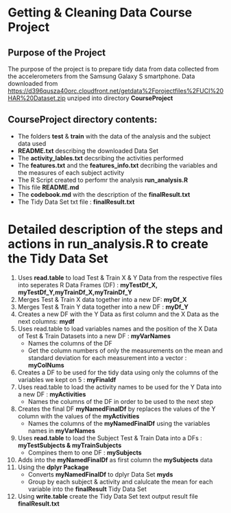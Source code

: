 # Getting & Cleaning Data Course Project

## Purpose of the Project

The purpose of the project is to prepare tidy data from data collected from the accelerometers from the Samsung Galaxy S smartphone. Data downloaded from https://d396qusza40orc.cloudfront.net/getdata%2Fprojectfiles%2FUCI%20HAR%20Dataset.zip unziped into directory **CourseProject**

## **CourseProject** directory contents:

* The folders **test** & **train** with the data of the analysis and the subject data used
* **README.txt** describing the downloaded Data Set
* The **activity_lables.txt** decsribing the activities performed
* The **features.txt** and the **features_info.txt** decribing the variables and the measures of each subject activity
* The R Script created to perfomr the analysis **run_analysis.R**
* This file **README.md**
* The **codebook.md** with the description of the **finalResult.txt**
* The Tidy Data Set txt file : **finalResult.txt**

# Detailed description of the steps and actions in run_analysis.R to create the Tidy Data Set

1. Uses **read.table** to load Test & Train X & Y Data from the respective files into seperates R Data Frames (DF) : **myTestDf_X, myTestDf_Y,myTrainDf_X,myTrainDf_Y**
2. Merges Test & Train  X data together into a new DF: **myDf_X**
3. Merges Test & Train  Y data together into a new DF : **myDf_Y**
4. Creates a new DF with the Y Data as first column and the X Data as the next columns: **mydf**
5. Uses read.table to load variables names and the position of the X Data of Test & Train Datasets into a new DF : **myVarNames**
	* Names the columns of the DF 
	* Get the column numbers of only the measurements on the mean and standard deviation for each measurement into a vector : **myColNums**
6. Creates a DF to be used for the tidy data using only the columns of the variables we kept on 5 : **myFinaldf**
7. Uses read.table to load the activity names to be used for the Y Data into a new DF : **myActivities**
	* Names the columns of the DF in order to be used to the next step
8. Creates the final DF **myNamedFinalDf** by replaces the values of the Y column with the values of the **myActivities**
	* Names the columns of the **myNamedFinalDf** using the variables names in  **myVarNames**
9. Uses **read.table** to load the Subject Test & Train Data into a DFs : **myTestSubjects & myTrainSubjects**
	* Compines them to one DF : **mySubjects**
10. Adds into the **myNamedFinalDf** as first column the **mySubjects** data
11. Using the **dplyr Package**
	* Converts **myNamedFinalDf** to dplyr Data Set **myds**
	* Group by each subject & activity and calulcate the mean for each variable into the **finalResult** Tidy Data Set
12. Using **write.table** create the Tidy Data Set text output result file **finalResult.txt**
	

